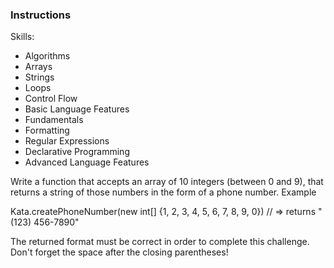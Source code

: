 ### Instructions

Skills:

- Algorithms
- Arrays
- Strings
- Loops
- Control Flow
- Basic Language Features
- Fundamentals
- Formatting
- Regular Expressions
- Declarative Programming
- Advanced Language Features

Write a function that accepts an array of 10 integers (between 0 and 9), that returns a string of those numbers in the form of a phone number.
Example

Kata.createPhoneNumber(new int[] {1, 2, 3, 4, 5, 6, 7, 8, 9, 0}) // => returns "(123) 456-7890"

The returned format must be correct in order to complete this challenge.
Don't forget the space after the closing parentheses!

